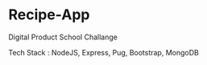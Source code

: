 # Recipe-App
Digital Product School Challange

Tech Stack : NodeJS, Express, Pug, Bootstrap, MongoDB
